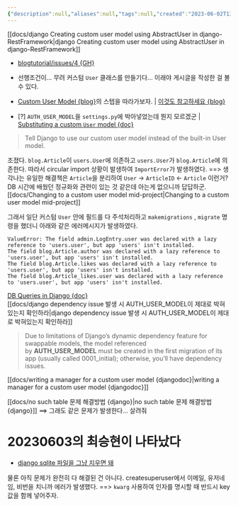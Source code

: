 ```yaml
---
{"description":null,"aliases":null,"tags":null,"created":"2023-06-02T13:46:57","updated":"2023-07-19T13:57:05","title":"django 유저 프로필 보기 {model.py}","dg-publish":true,"permalink":"/docs/django 유저 프로필 보기 {model.py}/","dgPassFrontmatter":true}
---
```


[[docs/django Creating custom user model using AbstractUser in django-RestFramework\|django Creating custom user model using AbstractUser in django-RestFramework]]

- [blogtutorial/issues/4 {GH}](https://github.com/ESTsoft-Book-Project/blogtutorial/issues/4)
- 선행조건이... 무려 커스텀 `User` 클래스를 만들기다... 이래야 게시글을 작성한 걸 볼 수 있다.
- [Custom User Model {blog}](https://learndjango.com/tutorials/django-custom-user-model)의 스텝을 따라가보자. | [이것도 참고하세요 {blog}](https://testdriven.io/blog/django-custom-user-model/)

- [?] `AUTH_USER_MODEL`을 `settings.py`에 박아넣었는데 뭔지 모르겠군 | [Substituting a custom `User` model {doc}](https://docs.djangoproject.com/en/4.2/topics/auth/customizing/#substituting-a-custom-user-model)

> Tell Django to use our custom user model instead of the built-in User model.

조졌다. `blog.Article`이 `users.User`에 의존하고 `users.User`가 `blog.Article`에 의존한다. 따라서 circular import 상황이 발생하여 `ImportError`가 발생하였다. ==> 생각나는 유일한 해결책은 `Article`을 분리하여 `User` -> `ArticleID` <- `Article` 이런거? DB 시간에 배웠던 정규화와 관련이 있는 것 같은데 아는게 없으니까 답답하군. [[docs/Changing to a custom user model mid-project\|Changing to a custom user model mid-project]]

그래서 일단 커스텀 `User` 안에 필드를 다 주석처리하고 `makemigrations` , `migrate` 명령을 했더니 아래와 같은 에러메시지가 발생하였다.

```shell
ValueError: The field admin.LogEntry.user was declared with a lazy reference to 'users.user', but app 'users' isn't installed.
The field blog.Article.author was declared with a lazy reference to 'users.user', but app 'users' isn't installed.
The field blog.Article.likes was declared with a lazy reference to 'users.user', but app 'users' isn't installed.
The field blog.Article_likes.user was declared with a lazy reference to 'users.user', but app 'users' isn't installed.
```

[DB Queries in Django {doc}](https://docs.djangoproject.com/en/4.2/topics/db/queries/)  
[[docs/django dependency issue 발생 시 AUTH_USER_MODEL이 제대로 박혀있는지 확인하라\|django dependency issue 발생 시 AUTH_USER_MODEL이 제대로 박혀있는지 확인하라]]

> Due to limitations of Django’s dynamic dependency feature for swappable models, the model referenced by **AUTH_USER_MODEL** must be created in the first migration of its app (usually called 0001_initial); otherwise, you’ll have dependency issues.

[[docs/writing a manager for a custom user model {djangodoc}\|writing a manager for a custom user model {djangodoc}]]

[[docs/no such table 문제 해결방법 {django}\|no such table 문제 해결방법 {django}]] ==> 그래도 같은 문제가 발생한다... 살려줘

# 20230603의 최승현이 나타났다

- [django sqlite 파일을 그냥 지우면 돼](https://stackoverflow.com/questions/66733285/how-to-reset-django-database)

물론 아직 문제가 완전히 다 해결된 건 아니다. createsuperuser에서 이메일, 유저네임, 비번을 치니까 에러가 발생했다. ==> `kwarg` 사용하여 인자를 명시할 때 반드시 key값을 함께 넣어주자.
